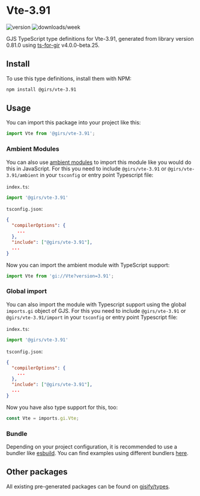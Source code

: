 
# Vte-3.91

![version](https://img.shields.io/npm/v/@girs/vte-3.91)
![downloads/week](https://img.shields.io/npm/dw/@girs/vte-3.91)


GJS TypeScript type definitions for Vte-3.91, generated from library version 0.81.0 using [ts-for-gir](https://github.com/gjsify/ts-for-gir) v4.0.0-beta.25.

## Install

To use this type definitions, install them with NPM:
```bash
npm install @girs/vte-3.91
```

## Usage

You can import this package into your project like this:
```ts
import Vte from '@girs/vte-3.91';
```

### Ambient Modules

You can also use [ambient modules](https://github.com/gjsify/ts-for-gir/tree/main/packages/cli#ambient-modules) to import this module like you would do this in JavaScript.
For this you need to include `@girs/vte-3.91` or `@girs/vte-3.91/ambient` in your `tsconfig` or entry point Typescript file:

`index.ts`:
```ts
import '@girs/vte-3.91'
```

`tsconfig.json`:
```json
{
  "compilerOptions": {
    ...
  },
  "include": ["@girs/vte-3.91"],
  ...
}
```

Now you can import the ambient module with TypeScript support: 

```ts
import Vte from 'gi://Vte?version=3.91';
```

### Global import

You can also import the module with Typescript support using the global `imports.gi` object of GJS.
For this you need to include `@girs/vte-3.91` or `@girs/vte-3.91/import` in your `tsconfig` or entry point Typescript file:

`index.ts`:
```ts
import '@girs/vte-3.91'
```

`tsconfig.json`:
```json
{
  "compilerOptions": {
    ...
  },
  "include": ["@girs/vte-3.91"],
  ...
}
```

Now you have also type support for this, too:

```ts
const Vte = imports.gi.Vte;
```

### Bundle

Depending on your project configuration, it is recommended to use a bundler like [esbuild](https://esbuild.github.io/). You can find examples using different bundlers [here](https://github.com/gjsify/ts-for-gir/tree/main/examples).

## Other packages

All existing pre-generated packages can be found on [gjsify/types](https://github.com/gjsify/types).

